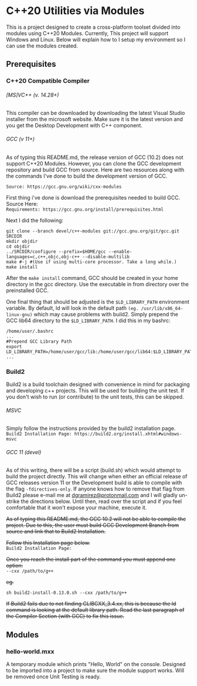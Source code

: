 # C++20 Utilities via Modules
This is a project designed to create a cross-platform toolset divided into modules using C++20 Modules. Currently, This project will support Windows and Linux. Below will explain how to I setup my environment so I can use the modules created.

## Prerequisites
### C++20 Compatible Compiler
###### [MS]VC++ (v. 14.28+)
This compiler can be downloaded by downloading the latest Visual Studio installer from the microsoft website. Make sure it is the latest version and you get the Desktop Development with C++ component.

###### GCC (v 11+)
As of typing this README.md, the release version of GCC (10.2) does not support C++20 Modules. However, you can clone the GCC development repository and build GCC from source. Here are two resources along with the commands I've done to build the development version of GCC.

`Source: https://gcc.gnu.org/wiki/cxx-modules`  

First thing i've done is download the prerequisites needed to build GCC. Source Here:  
`Requirements: https://gcc.gnu.org/install/prerequisites.html`

Next I did the following:
```
git clone --branch devel/c++-modules git://gcc.gnu.org/git/gcc.git SRCDIR
mkdir objdir
cd objdir
../SRCDIR/configure --prefix=$HOME/gcc --enable-languages=c,c++,objc,obj-c++ --disable-multilib
make #-j #(Use if using multi-core processor. Take a long while.)
make install
```

After the `make install` command, GCC should be created in your home directory in the gcc directory. Use the executable in from directory over the preinstalled GCC.

One final thing that should be adjusted is the `$LD_LIBRARY_PATH` environment variable. By default, ld will look in the default path `(eg. /usr/lib/x86_64-linux-gnu)` which may cause problems with build2. Simply prepend the GCC lib64 directory to the `$LD_LIBRARY_PATH`. I did this in my bashrc:

```
/home/user/.bashrc
...
#Prepend GCC Library Path
export LD_LIBRARY_PATH=/home/user/gcc/lib:/home/user/gcc/lib64:$LD_LIBRARY_PATH
...
```

### Build2
Build2 is a build toolchain designed with convenience in mind for packaging and developing c++ projects. This will be used for building the unit test. If you don't wish to run (or contribute) to the unit tests, this can be skipped.

###### MSVC
Simply follow the instructions provided by the build2 installation page.  
`Build2 Installation Page: https://build2.org/install.xhtml#windows-msvc`

###### GCC 11 (devel)

As of this writing, there will be a script (build.sh) which would attempt to build the project directly. This will change when either an official release of GCC releases version 11 or the Development build is able to compile with the flag `-fdirectives-only`. If anyone knows how to remove that flag from Build2 please e-mail me at dgramirez@protonmail.com and I will gladly un-strike the directions below. Until then, read over the script and if you feel comfortable that it won't expose your machine, execute it.

~~As of typing this README.md, the GCC 10.2 will not be able to compile the project. Due to this, the user must build GCC Development Branch from source and link that to Build2 Installation.~~

~~Follow this Installation page below.~~  
`Build2 Installation Page: `

~~Once you reach the install part of the command you must append one option:~~  
`--cxx /path/to/g++`

~~eg.~~
```
sh build2-install-0.13.0.sh --cxx /path/to/g++
```

~~If Build2 fails due to not finding GLIBCXX_3.4.xx, this is because the ld command is looking at the default library path. Read the last paragraph of the Compiler Section (with GCC) to fix this issue.~~

## Modules

### hello-world.mxx
A temporary module which prints "Hello, World" on the console. Designed to be imported into a project to make sure the module support works. Will be removed once Unit Testing is ready.